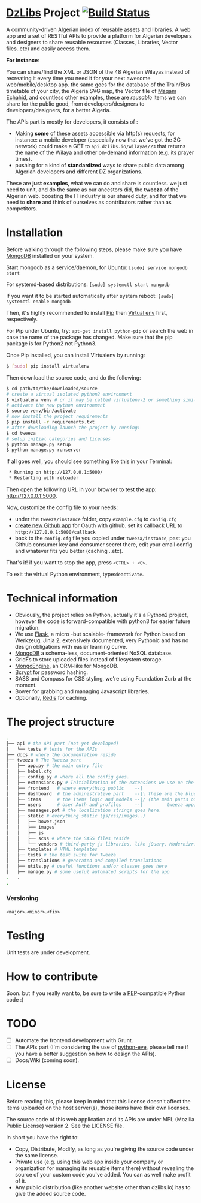 [DzLibs](http://dzlibs.io/) Project [![Build Status](https://travis-ci.org/01walid/dzlibs.png?branch=master)](https://travis-ci.org/01walid/dzlibs)
===========================

A community-driven Algerian index of reusable assets and libraries. A web app and a set of RESTful APIs to provide a platform for Algerian developers and designers to share reusable resources (Classes, Libraries, Vector files..etc) and easily access them. 

**For instance**:

You can share/find the XML or JSON of the 48 Algerian Wilayas instead of recreating it every time you need it for your next awesome web/mobile/desktop app. the same goes for the database of the Train/Bus timetable of your city, the Algeria SVG map, the Vector file of [Maqam Echahid](http://en.wikipedia.org/wiki/Maqam_Echahid), and countless other examples, these are *reusable* items we can share for the public good, from developers/designers to developers/designers, for a better Algeria.

The APIs part is mostly for developers, it consists of :

* Making **some** of these assets accessible via http(s) requests, for instance: a mobile developer (especially now that we've got the 3G network) could make a GET to `api.dzlibs.io/wilayas/23` that returns the name of the Wilaya and other on-demand information (e.g. its prayer times).
* pushing for a kind of **standardized** ways to share public data among Algerian developers and different DZ organizations.

These are **just examples**, what we can do and share is countless. we just need to unit, and do the same as our ancestors did, the **tweeza** of the Algerian web. boosting the IT industry is our shared duty, and for that we need to **share** and think of ourselves as contributors rather than as competitors.

# Installation

Before walking through the following steps, please make sure you have [MongoDB](http://www.mongodb.org/) installed on your system.

Start mongodb as a service/daemon, for Ubuntu:
`[sudo] service mongodb start`

For systemd-based distributions:
`[sudo] systemctl start mongodb`

If you want it to be started automatically after system reboot:
`[sudo] systemctl enable mongodb`

Then, it's highly recommended to install [Pip](https://pypi.python.org/pypi/pip) then [Virtual env](https://pypi.python.org/pypi/virtualenv) 
first, respectively.

For Pip under Ubuntu, try: `apt-get install python-pip` or search the web in case the name of the package has changed. Make sure that the pip package is for Python2 not Python3.

Once Pip installed, you can install Virtualenv by running:

```bash
$ [sudo] pip install virtualenv
```

Then download the source code, and do the following:

```bash
$ cd path/to/the/downloaded/source
# create a virtual isolated python2 environment
$ virtualenv venv # or it may be called virtualenv-2 or something similar...
# activate the new python environment
$ source venv/bin/activate
# now install the project requirements
$ pip install -r requirements.txt
# after downloading launch the project by running:
$ cd tweeza
# setup initial categories and licenses
$ python manage.py setup
$ python manage.py runserver
```

If all goes well, you should see something like this in your Terminal:

```bash
 * Running on http://127.0.0.1:5000/
 * Restarting with reloader
```

Then open the following URL in your browser to test the app: http://127.0.0.1:5000.

Now, customize the config file to your needs:
* under the `tweeza/instance` folder, copy `example.cfg` to `config.cfg`
* [create new Github app](https://github.com/settings/applications/new) for Oauth with github. set its callback URL to `http://127.0.0.1:5000/callback`
* back to the `config.cfg` file you copied under `tweeza/instance`, past you Github consumer key and consumer secret there, edit your email config and whatever fits you better (caching ..etc).

That's it! if you want to stop the app, press `<CTRL> + <C>`.

To exit the virtual Python environment, type:`deactivate`.

# Technical information

* Obviously, the project relies on Python, actually it's a Python2 project, however the code is forward-compatible with python3 for easier future migration.
* We use [Flask](http://flask.pocoo.org/), a micro -but scalable- framework for Python based on Werkzeug, Jinja 2, extensively documented, very Pythonic and has no design obligations with easier learning curve.
* [MongoDB](http://www.mongodb.org) a schema-less, document-oriented NoSQL database.
* GridFs to store uploaded files instead of filesystem storage.
* [MongoEngine](http://mongoengine.org/), an ORM-like for MongoDB.
* [Bcrypt](http://en.wikipedia.org/wiki/Bcrypt) for password hashing.
* SASS and Compass for CSS styling, we're using Foundation Zurb at  the moment.
* Bower for grabbing and managing Javascript libraries.
* Optionally, [Redis](http://redis.io/) for caching.

# The project structure

```bash
.
├── api # the API part (not yet developed)
│   └── tests # tests for the APIs
├── docs # where the documentation reside
├── tweeza # The Tweeza part 
│   ├── app.py # the main entry file
│   ├── babel.cfg
│   ├── config.py # where all the config goes.
│   ├── extensions.py # Initialization of the extensions we use on the project
│   ├── frontend   # where everything public    --|
│   ├── dashboard  # the administrative part    --|\ these are the blueprints
│   ├── items      # the items logic and models --|/ (the main parts of the
│   ├── users      # User Auth and profiles     --|         tweeza app)
│   ├── messages.pot # the localization strings goes here.
│   ├── static # everything static (js/css/images..)
│   │   ├── bower.json
│   │   ├── images
│   │   ├── js
│   │   ├── scss # where the SASS files reside
│   │   └── vendors # third-party js libraries, like jQuery, Modernizr... etc
│   ├── templates # HTML templates
│   ├── tests # the test suite for Tweeza
│   ├── translations # generated and compiled translations
│   ├── utils.py # useful functions and/or classes goes here
│   ├── manage.py # some useful automated scripts for the app
.   .
.
```

### Versioning 

`<major>`.`<minor>`.`<fix>`


# Testing

Unit tests are under development.

# How to contribute

Soon. but if you really want to, be sure to write a [PEP](http://www.python.org/dev/peps/pep-0008)-compatible Python code :)

# TODO

- ☐ Automate the frontend development with Grunt.
- ☐ The APIs part (I'm considering the use of [python-eve](http://python-eve.org/), please tell me if you have a better suggestion on how to design the APIs).
- ☐ Docs/Wiki (coming soon).


# License

Before reading this, please keep in mind that this license doesn't affect the items uploaded on the host server(s), those items have their own licenses.

The source code of this web application and its APIs are under MPL (Mozilla Public License) version 2. See the LICENSE file.

In short you have the right to:

* Copy, Distribute, Modify, as long as you're giving the source code under the same license.
* Private use (e.g. using this web app inside your company or organization for managing its reusable items there) without revealing the source of your custom code you've added. You can as well make profit of it.
* Any public distribution (like another website other than dzlibs.io) has to give the added source code.




